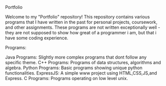 Portfolio

Welcome to my "Portfolio" repository!
This repository contains various programs that I have written in the past for personal projects, coursework, and other assignments.
These programs are not written exceptionally well - they are not supposed to show how great of a programmer i am, but that i have some coding experience.

Programs:

Java Programs: Slightly more complex programs that dont follow any specific theme.
C++ Programs: Programs of data structures, algorithms and algebra.
Python Programs: Basic programs showing unique python functionalities.
ExpressJS: A simple www project using HTML,CSS,JS,and Express.
C Programs: Programs operating on low level unix.